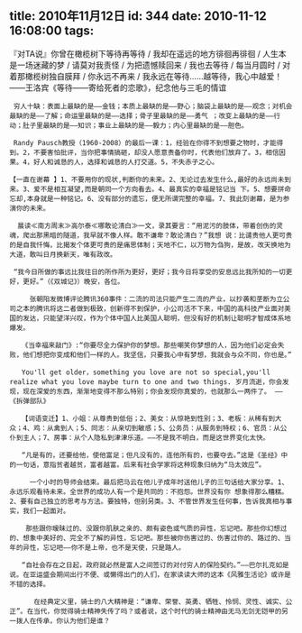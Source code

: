 title: 2010年11月12日
id: 344
date: 2010-11-12 16:08:00
tags:
---

 『对TA说』你曾在橄榄树下等待再等待 / 我却在遥远的地方徘徊再徘徊 / 人生本是一场迷藏的梦 / 请莫对我责怪 / 为把遗憾赎回来 / 我也去等待 / 每当月圆时 / 对着那橄榄树独自膜拜 / 你永远不再来 / 我永远在等待……越等待，我心中越爱！——王洛宾《等待——寄给死者的恋歌》，纪念他与三毛的情谊

     穷人十缺：表面上最缺的是——金钱；本质上最缺的是——野心；脑袋上最缺的是——观念；对机会最缺的是——了解；命运里最缺的是——选择；骨子里最缺的是——勇气 ；改变上最缺的是——行动；肚子里最缺的是——知识；事业上最缺的是——毅力；内心里最缺的是——胆色。 

     Randy Pausch教授（1960-2008）的最后一课：1，经验在你得不到想要之物时，才能得到。2，不要害怕批评，当你把事情搞砸，却没人愿意责备你时，代表他们放弃了。3，相信因果。4，好人和诚恳的人，选择和诚恳的人打交道。5，不失赤子之心。

    【一直在谢幕 】1、不要用你的现状,判断你的未来。2、无论过去发生什么,最好的永远尚未到来。3、爱不是相互凝望,而是朝同一个方向看去。4、最真实的幸福是铭记当 下。5、想要拼命忘却,本身就是一种铭记。6、没有部分的遗忘，便无所谓完整的幸福。7、我此刻谢幕，是为参演你的未来。

      晨读≪南方周末≫高尔泰≪哪敢论清白≫一文，录其要言：“用泥污的肢体，带着创伤的灵魂，爬出那黑暗的隧道，我早就不像人样。敢不谦卑？敢论清白？”我想 说：比谴责他人更可贵的是自我忏悔，比揭发个体更可贵的是痛思体制；天地不仁，以万物为刍狗，是故，改天换地为大道，敢叫日月换新天，唯有政改。

     “我今日所做的事远比我往日的所作所为更好，更好；我今日将享受的安息远比我所知的一切更好，更好。”（《双城记》）晚安，各位。 

         张朝阳发微博评论腾讯360事件：二流的司法只能产生二流的产业，以抄袭和垄断为立公司之本的腾讯将这二者做到极致，创新得不到保护，小公司活不下来，中国的高科技产业面对美国的发达，只能望洋兴叹，作为个体中国人比美国人聪明，但没有好的机制让聪明才智成体系地爆发。

       《当幸福来敲门》:“你要尽全力保护你的梦想。那些嘲笑你梦想的人，因为他们必定会失败，他们想把你变成和他们一样的人。我坚信，只要我心中有梦想，我就会与众不同，你也是。”

       You'll get older，something you love are not so special,you'll realize what you love maybe turn to one and two things. 岁月流逝，你会发现，现在深爱的东西，渐渐地变得不那么特别；你会发现你真爱的，也就那么一两件了。 ——《拆弹部队》

       【词语变迁】1、小姐：从尊贵到低俗；2、美女：从惊艳到性别；3、老板：从稀有到大众；4、鸡：从禽到人；5、同志：从亲切到敏感；5、公务员：从服务到特权；6、官员：从公仆到主人；7、房事：从个人隐私到津津乐道。——不是我不明白，而是这世界变化太快。

       “凡是有的，还要给他，使他富足；但凡没有的，连他所有的，也要夺去。”这是《圣经》中的一句话，意指贫者越贫，富者越富。后来有社会学家将这种现象归纳为“马太效应”。

         一个小时的导师会结束。最后把马云在他儿子成年时送他儿子的三句话给大家分享。1、永远乐观看待未来。全世界的成功人有一个是共同的：不抱怨。世界没有你 想象得那么糟糕。2、要有自己独立的思考与方法。要独特，但别另类。3、不管世界发生任何事，告诉我真相与事实，我们一起面对。

        那些跟你暧昧过的、没跟你肌肤之亲的、颇有姿色或气质的异性，忘记吧。那些你幻想过的、想象中美好的、完全不了解的异性，忘记吧。那些被你伤害过的、伤害过你的、路过的、当年的异性，忘记吧——你不是上帝，也不是天使，只是路人。

       “自社会存在之日起，政府就必然是富人之间签订的对付穷人的保险契约。”——巴尔扎克如是说。在亚运盛会期间出行不便、或懒得出门的人们，在家读读大师的这本《风雅生活论》或许是不错的选择。

          在经典定义里，骑士的八大精神是：“谦卑、荣誉、英勇、牺牲、怜悯、灵性、诚实、公正”。在当代，你觉得骑士精神失传了吗？或者说，这个时代的骑士精神由无马无剑无铠甲的另一拨人在传承，你认为他们是谁？